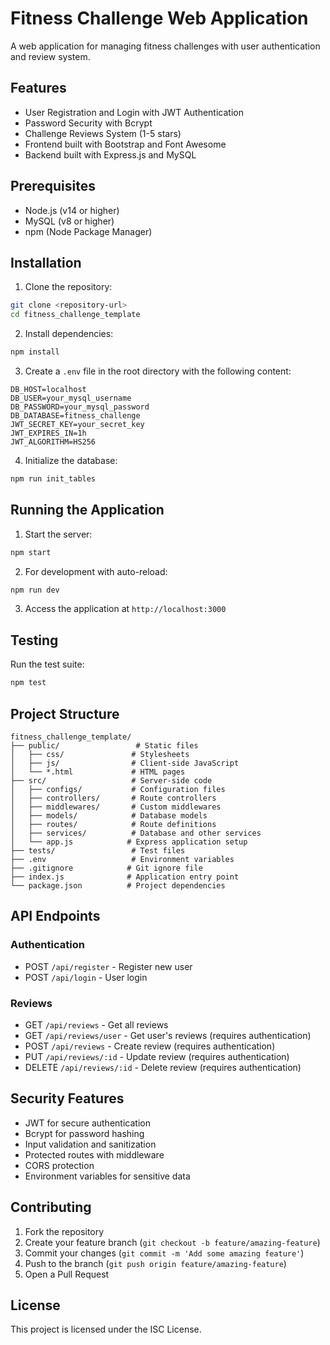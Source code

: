 # Fitness Challenge Web Application

A web application for managing fitness challenges with user authentication and review system.

## Features

- User Registration and Login with JWT Authentication
- Password Security with Bcrypt
- Challenge Reviews System (1-5 stars)
- Frontend built with Bootstrap and Font Awesome
- Backend built with Express.js and MySQL

## Prerequisites

- Node.js (v14 or higher)
- MySQL (v8 or higher)
- npm (Node Package Manager)

## Installation

1. Clone the repository:
```bash
git clone <repository-url>
cd fitness_challenge_template
```

2. Install dependencies:
```bash
npm install
```

3. Create a `.env` file in the root directory with the following content:
```env
DB_HOST=localhost
DB_USER=your_mysql_username
DB_PASSWORD=your_mysql_password
DB_DATABASE=fitness_challenge
JWT_SECRET_KEY=your_secret_key
JWT_EXPIRES_IN=1h
JWT_ALGORITHM=HS256
```

4. Initialize the database:
```bash
npm run init_tables
```

## Running the Application

1. Start the server:
```bash
npm start
```

2. For development with auto-reload:
```bash
npm run dev
```

3. Access the application at `http://localhost:3000`

## Testing

Run the test suite:
```bash
npm test
```

## Project Structure

```
fitness_challenge_template/
├── public/                 # Static files
│   ├── css/               # Stylesheets
│   ├── js/                # Client-side JavaScript
│   └── *.html             # HTML pages
├── src/                   # Server-side code
│   ├── configs/           # Configuration files
│   ├── controllers/       # Route controllers
│   ├── middlewares/       # Custom middlewares
│   ├── models/            # Database models
│   ├── routes/            # Route definitions
│   ├── services/          # Database and other services
│   └── app.js            # Express application setup
├── tests/                 # Test files
├── .env                   # Environment variables
├── .gitignore            # Git ignore file
├── index.js              # Application entry point
└── package.json          # Project dependencies
```

## API Endpoints

### Authentication
- POST `/api/register` - Register new user
- POST `/api/login` - User login

### Reviews
- GET `/api/reviews` - Get all reviews
- GET `/api/reviews/user` - Get user's reviews (requires authentication)
- POST `/api/reviews` - Create review (requires authentication)
- PUT `/api/reviews/:id` - Update review (requires authentication)
- DELETE `/api/reviews/:id` - Delete review (requires authentication)

## Security Features

- JWT for secure authentication
- Bcrypt for password hashing
- Input validation and sanitization
- Protected routes with middleware
- CORS protection
- Environment variables for sensitive data

## Contributing

1. Fork the repository
2. Create your feature branch (`git checkout -b feature/amazing-feature`)
3. Commit your changes (`git commit -m 'Add some amazing feature'`)
4. Push to the branch (`git push origin feature/amazing-feature`)
5. Open a Pull Request

## License

This project is licensed under the ISC License.
